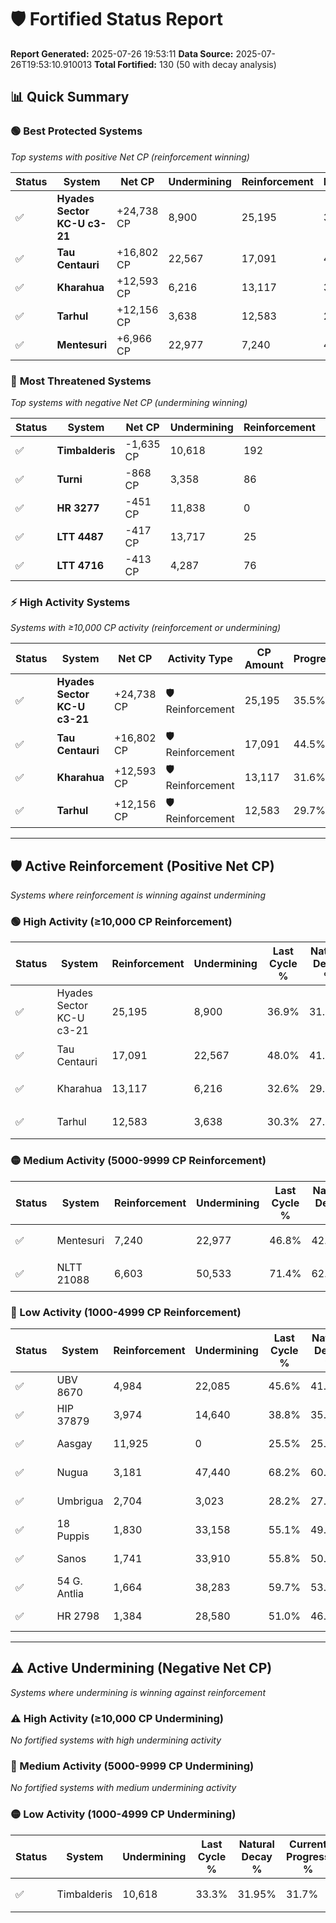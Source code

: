 # 🛡️ Fortified Status Report

**Report Generated:** 2025-07-26 19:53:11
**Data Source:** 2025-07-26T19:53:10.910013
**Total Fortified:** 130 (50 with decay analysis)

## 📊 Quick Summary

### 🟢 **Best Protected Systems**
*Top systems with positive Net CP (reinforcement winning)*

| Status | System | Net CP | Undermining | Reinforcement | Progress |
|--------|--------|--------|-------------|---------------|----------|
| ✅ | **Hyades Sector KC-U c3-21** | +24,738 CP | 8,900 | 25,195 | 35.5% |
| ✅ | **Tau Centauri** | +16,802 CP | 22,567 | 17,091 | 44.5% |
| ✅ | **Kharahua** | +12,593 CP | 6,216 | 13,117 | 31.6% |
| ✅ | **Tarhul** | +12,156 CP | 3,638 | 12,583 | 29.7% |
| ✅ | **Mentesuri** | +6,966 CP | 22,977 | 7,240 | 43.3% |

### 🔴 **Most Threatened Systems**
*Top systems with negative Net CP (undermining winning)*

| Status | System | Net CP | Undermining | Reinforcement | Progress |
|--------|--------|--------|-------------|---------------|----------|
| ✅ | **Timbalderis** | -1,635 CP | 10,618 | 192 | 31.7% |
| ✅ | **Turni** | -868 CP | 3,358 | 86 | 27.1% |
| ✅ | **HR 3277** | -451 CP | 11,838 | 0 | 33.8% |
| ✅ | **LTT 4487** | -417 CP | 13,717 | 25 | 35.2% |
| ✅ | **LTT 4716** | -413 CP | 4,287 | 76 | 28.2% |

### ⚡ **High Activity Systems**
*Systems with ≥10,000 CP activity (reinforcement or undermining)*

| Status | System | Net CP | Activity Type | CP Amount | Progress |
|--------|--------|--------|---------------|-----------|----------|
| ✅ | **Hyades Sector KC-U c3-21** | +24,738 CP | 🛡️ Reinforcement | 25,195 | 35.5% |
| ✅ | **Tau Centauri** | +16,802 CP | 🛡️ Reinforcement | 17,091 | 44.5% |
| ✅ | **Kharahua** | +12,593 CP | 🛡️ Reinforcement | 13,117 | 31.6% |
| ✅ | **Tarhul** | +12,156 CP | 🛡️ Reinforcement | 12,583 | 29.7% |

---

## 🛡️ Active Reinforcement (Positive Net CP)
*Systems where reinforcement is winning against undermining*

### 🟢 High Activity (≥10,000 CP Reinforcement)

| Status | System | Reinforcement | Undermining | Last Cycle % | Natural Decay % | Current Progress % | Current CP | Net CP | Activity |
|--------|--------|---------------|-------------|--------------|-----------------|-------------------|------------|--------|----------|
| ✅ | Hyades Sector KC-U c3-21 | 25,195 | 8,900 | 36.9% | 31.69% | 35.5% | 230,750 | +24,738 | 🟢 High Reinforcement |
| ✅ | Tau Centauri | 17,091 | 22,567 | 48.0% | 41.92% | 44.5% | 289,250 | +16,802 | 🟢 High Reinforcement |
| ✅ | Kharahua | 13,117 | 6,216 | 32.6% | 29.66% | 31.6% | 205,400 | +12,593 | 🟢 High Reinforcement |
| ✅ | Tarhul | 12,583 | 3,638 | 30.3% | 27.83% | 29.7% | 193,050 | +12,156 | 🟢 High Reinforcement |

### 🟡 Medium Activity (5000-9999 CP Reinforcement)

| Status | System | Reinforcement | Undermining | Last Cycle % | Natural Decay % | Current Progress % | Current CP | Net CP | Activity |
|--------|--------|---------------|-------------|--------------|-----------------|-------------------|------------|--------|----------|
| ✅ | Mentesuri | 7,240 | 22,977 | 46.8% | 42.23% | 43.3% | 281,450 | +6,966 | 🟡 Medium Reinforcement |
| ✅ | NLTT 21088 | 6,603 | 50,533 | 71.4% | 62.62% | 63.6% | 413,400 | +6,376 | 🟡 Medium Reinforcement |

### 🔴 Low Activity (1000-4999 CP Reinforcement)

| Status | System | Reinforcement | Undermining | Last Cycle % | Natural Decay % | Current Progress % | Current CP | Net CP | Activity |
|--------|--------|---------------|-------------|--------------|-----------------|-------------------|------------|--------|----------|
| ✅ | UBV 8670 | 4,984 | 22,085 | 45.6% | 41.49% | 42.2% | 274,300 | +4,604 | 🔵 Low Reinforcement |
| ✅ | HIP 37879 | 3,974 | 14,640 | 38.8% | 35.95% | 36.5% | 237,250 | +3,544 | 🔵 Low Reinforcement |
| ✅ | Aasgay | 11,925 | 0 | 25.5% | 25.00% | 25.5% | 165,750 | +3,250 | 🔵 Low Reinforcement |
| ✅ | Nugua | 3,181 | 47,440 | 68.2% | 60.43% | 60.9% | 395,850 | +3,078 | 🔵 Low Reinforcement |
| ✅ | Umbrigua | 2,704 | 3,023 | 28.2% | 27.35% | 27.7% | 180,049 | +2,248 | 🔵 Low Reinforcement |
| ✅ | 18 Puppis | 1,830 | 33,158 | 55.1% | 49.76% | 50.0% | 325,000 | +1,568 | 🔵 Low Reinforcement |
| ✅ | Sanos | 1,741 | 33,910 | 55.8% | 50.36% | 50.6% | 328,900 | +1,545 | 🔵 Low Reinforcement |
| ✅ | 54 G. Antlia | 1,664 | 38,283 | 59.7% | 53.58% | 53.8% | 349,699 | +1,447 | 🔵 Low Reinforcement |
| ✅ | HR 2798 | 1,384 | 28,580 | 51.0% | 46.42% | 46.6% | 302,900 | +1,179 | 🔵 Low Reinforcement |


---

## ⚠️ Active Undermining (Negative Net CP)
*Systems where undermining is winning against reinforcement*

### ⚠️ High Activity (≥10,000 CP Undermining)

*No fortified systems with high undermining activity*

### 🔶 Medium Activity (5000-9999 CP Undermining)

*No fortified systems with medium undermining activity*

### 🟡 Low Activity (1000-4999 CP Undermining)

| Status | System | Undermining | Last Cycle % | Natural Decay % | Current Progress % | Reinforcement | Current CP | Net CP | Activity |
|--------|--------|-------------|--------------|-----------------|-------------------|---------------|------------|--------|----------|
| ✅ | Timbalderis | 10,618 | 33.3% | 31.95% | 31.7% | 192 | 206,050 | -1,635 | 🟡 Low Undermining |
